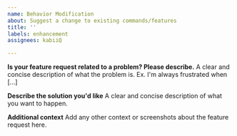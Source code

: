 ```yaml
---
name: Behavior Modification
about: Suggest a change to existing commands/features
title: ''
labels: enhancement
assignees: kabiiQ

---
```


**Is your feature request related to a problem? Please describe.**
A clear and concise description of what the problem is. Ex. I'm always frustrated when [...]

**Describe the solution you'd like**
A clear and concise description of what you want to happen.

**Additional context**
Add any other context or screenshots about the feature request here.

